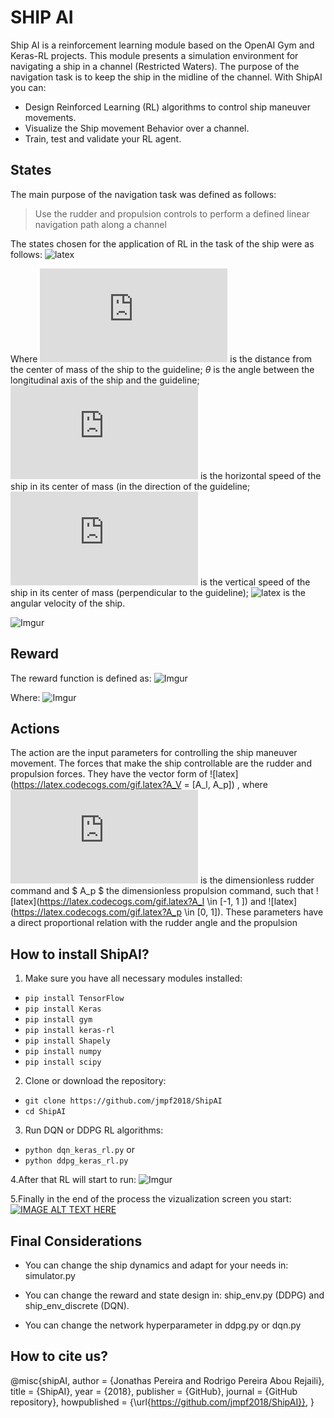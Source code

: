 # SHIP AI
Ship AI is a reinforcement learning module based on the OpenAI Gym and Keras-RL projects.
This module presents a simulation environment for navigating a ship in a channel (Restricted Waters). The purpose of the navigation task is to keep the ship in the midline of the channel. With ShipAI you can:

  - Design Reinforced Learning (RL) algorithms to control ship maneuver movements.
  - Visualize the Ship movement Behavior over a channel.
  - Train, test and validate your RL agent. 

## States
The main purpose of the navigation task was defined as follows:
> Use the rudder and propulsion controls to perform a defined linear navigation path along a channel

The states chosen for the application of RL in the task of the ship were as follows:
![latex](https://latex.codecogs.com/gif.latex?s&space;=&space;(d,\theta,v_x,v_y,\dot{\theta}))

Where  ![latex](https://latex.codecogs.com/gif.latex?d) is the distance from the center of mass of the ship to the guideline; $\theta$ is the angle between the longitudinal axis of the ship and the guideline;  ![latex](https://latex.codecogs.com/gif.latex?v_x) is the horizontal speed of the ship in its center of mass (in the direction of the guideline; ![latex](https://latex.codecogs.com/gif.latex?v_y ) is the vertical speed of the ship in its center of mass (perpendicular to the guideline); ![latex](https://latex.codecogs.com/gif.latex?\dot{\theta}) is the angular velocity of the ship.

![Imgur](https://i.imgur.com/E4MtN4O.png)

 
## Reward
The reward function is defined as:
![Imgur](https://i.imgur.com/gikYyOm.gif)

Where:
![Imgur](https://i.imgur.com/lmf05VS.png)

## Actions
The action are the input parameters for controlling the ship maneuver movement. The forces that make the ship controllable are the rudder and propulsion forces. They have the vector form of    ![latex](https://latex.codecogs.com/gif.latex?A_V = [A_l, A_p]) , where ![latex](https://latex.codecogs.com/gif.latex?A_l) is the dimensionless rudder command and $ A_p $ the dimensionless propulsion command, such that ![latex](https://latex.codecogs.com/gif.latex?A_l \in [-1, 1 ]) and ![latex](https://latex.codecogs.com/gif.latex?A_p \in [0, 1]). These parameters have a direct proportional relation with the rudder angle and the propulsion

## How to install ShipAI?
1. Make sure you have all necessary modules installed:
- `pip install TensorFlow`
- `pip install Keras`
- `pip install gym`
- `pip install keras-rl`
- `pip install Shapely`
- `pip install numpy`
- `pip install scipy`
2. Clone or download the repository:
- `git clone https://github.com/jmpf2018/ShipAI`
- `cd ShipAI`
3. Run DQN or DDPG RL algorithms:
- `python dqn_keras_rl.py`
or
- `python ddpg_keras_rl.py`

4.After that RL will start to run:
![Imgur](https://i.imgur.com/2RMsLvn.png)

5.Finally in the end of the process the vizualization screen you start:
[![IMAGE ALT TEXT HERE](https://img.youtube.com/vi/a7V2EouMkcE/0.jpg)](https://www.youtube.com/watch?v=a7V2EouMkcE)

## Final Considerations

- You can change the ship dynamics and adapt for your needs in: simulator.py

- You can change the reward and state design in: ship_env.py (DDPG) and ship_env_discrete (DQN).

- You can change the network hyperparameter in ddpg.py or dqn.py

## How to cite us?

@misc{shipAI,
    author = {Jonathas Pereira and Rodrigo Pereira Abou Rejaili},
    title = {ShipAI},
    year = {2018},
    publisher = {GitHub},
    journal = {GitHub repository},
    howpublished = {\url{https://github.com/jmpf2018/ShipAI}},
}
